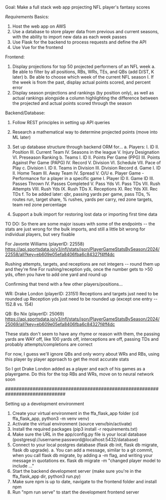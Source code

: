 Goal: Make a full stack web app projecting NFL player's fantasy scores

*Requirements*
Basics:
1. Host the web app on AWS
2. Use a database to store player data from previous and current seasons, with the ability to import new data as each week passes
3. Use Flask for the backend to process requests and define the API
4. Use Vue for the frontend

Frontend:
1. Display projections for top 50 projected performers of an NFL week
    a. Be able to filter by all positions, RBs, WRs, TEs, and QBs (add D/ST, K later)
    b. Be able to choose which week of the current NFL season
        I. If the week is from the past, display actual points scored, and percent error
2. Display season projections and rankings (by position only), as well as actual rankings alongside a column highlighting the difference between the projected and actual points scored through the season

Backend/Database:
1. Follow REST principles in setting up API queries
2. Research a mathematical way to determine projected points (move into ML later)
3. Set up database structure through backend ORM for...
    a. Players: 
        I. ID
        II. Position
        III. Current Team
        IV. Seasons in the league
        V. Injury Designation
        VI. Preseason Ranking
    b. Teams
        I. ID
        II. Points Per Game (PPG)
        III. Points Against Per Game (PAPG)
        IV. Record
        V. Division
        VI. Schedule
        VII. Pace of Play
    c. Division
        I. ID
        II. Teams in Division
        III. Division Record
    d. Game
        I. ID
        II. Home Team
        III. Away Team
        IV. Spread
        V. O/U
    e. Player Game - Performance for a player in a specific game
        I. Player ID
        II. Game ID
        III. Passes Thrown 
        IV. Passes Completed
        V. Pass Yds
        VI. Pass TDs
        VII. Rush Attempts
        VIII. Rush Yds
        IX. Rush TDs
        X. Receptions
        XI. Rec Yds
        XII. Rec TDs
    f. To be added later: qbr, passing yards per game, pass TDs, % routes run, target share, % rushes, yards per carry, red zone targets, team red zone percentage

4. Support a bulk import for restoring lost data or importing first time data

TO DO:
So there are some major issues with some of the endpoints -- the stats are just wrong for the bulk imports, and still a little bit wrong for individual players, but very fixable

For Javonte Williams (playerID: 22558)
https://api.sportsdata.io/v3/nfl/stats/json/PlayerGameStatsBySeason/2024/22558/all?key=eb609e05efa8406fba6c84327f4ff4dc

Rushing attempts, targets, and receptions are not integers -- round them up and they're fine
For rushing/reception yds, once the number gets to >50 yds, often you have to add one yard and round up

Confirming that trend with a few other players/positions...

WR:
Drake London (playerID: 23151)
Receptions and targets just need to be rounded up
Reception yds just need to be rounded up (except one entry -- 152.8 vs. 154)

QB:
Bo Nix (playerID: 25069)
https://api.sportsdata.io/v3/nfl/stats/json/PlayerGameStatsBySeason/2024/25069/all?key=eb609e05efa8406fba6c84327f4ff4dc

These stats don't seem to have any rhyme or reason with them, the passing yards are WAY off, like 100 yards off, interceptions are off, passing TDs and probably attempts/completions are correct

For now, I guess we'll ignore QBs and only worry about WRs and RBs, using this player by player approach to get the most accurate stats

So I got Drake London added as a player and each of his games as a playergame. Do this for the top RBs and WRs, move on to neural network soon



##############################################################################

Setting up a development environment
1. Create your virtual environment in the ffa_flask_app folder (cd ffa_flask_app, python3 -m venv venv)
2. Activate the virtual environment (source venv/bin/activate)
3. Install the required packages (pip3 install -r requirements.txt) 
4. Make sure the URL in the app/config.py file is your local database (postgresql://username:password@localhost:5432/database)
5. Connect to your local postgres database (flask db init, flask db migrate, flask db upgrade).
    a. You can add a message, similar to a git commit, when you call flask db migrate, by adding a -m flag, and writing your message in    quotations
        ex. flask db migrate -m "changed player model to include ..."
6. Start the backend development server (make sure you're in the ffa_flask_app dir, python3 run.py)
7. Make sure npm is up to date, navigate to the frontend folder and install npm
8. Run "npm run serve" to start the development frontend server


